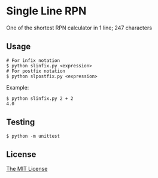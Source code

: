 # Single Line RPN
One of the shortest RPN calculator in 1 line; 247 characters

## Usage
```shell script
# For infix notation
$ python slinfix.py <expression>
# For postfix notation
$ python slpostfix.py <expression>
```
Example:
```shell script
$ python slinfix.py 2 + 2
4.0
```

## Testing
```shell script
$ python -m unittest
```

## License
[The MIT License](https://opensource.org/licenses/MIT)
